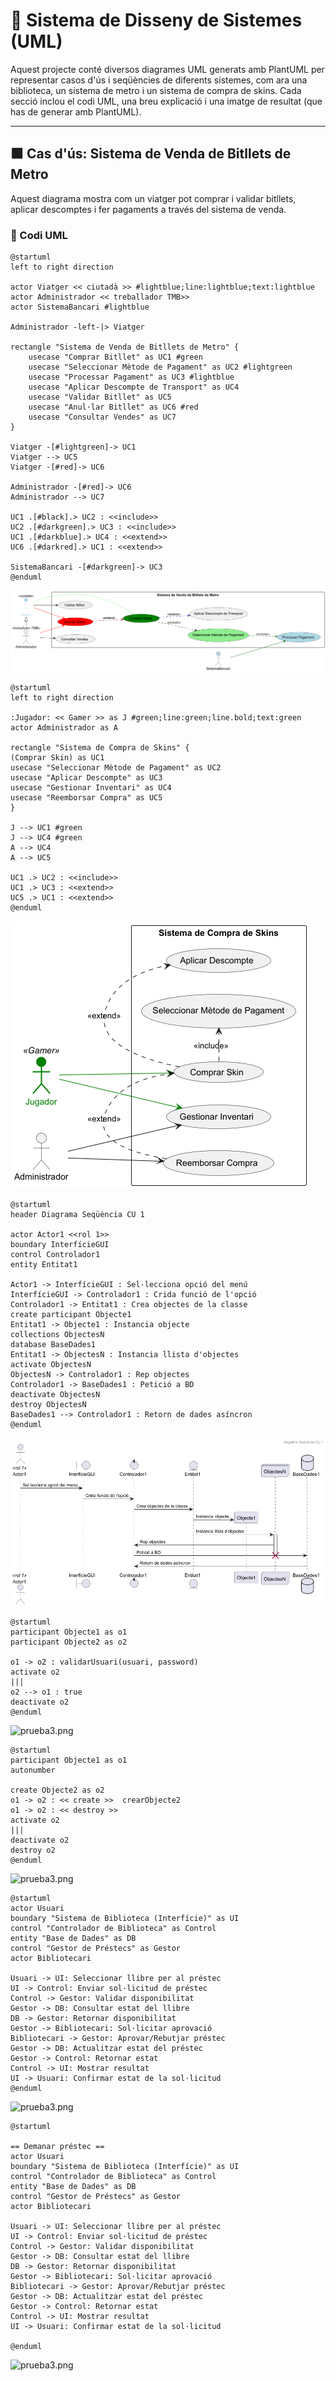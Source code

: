 # 📘 Sistema de Disseny de Sistemes (UML)

Aquest projecte conté diversos diagrames UML generats amb PlantUML per representar casos d'ús i seqüències de diferents sistemes, com ara una biblioteca, un sistema de metro i un sistema de compra de skins. Cada secció inclou el codi UML, una breu explicació i una imatge de resultat (que has de generar amb PlantUML).

---

## 🟩 Cas d'ús: Sistema de Venda de Bitllets de Metro

Aquest diagrama mostra com un viatger pot comprar i validar bitllets, aplicar descomptes i fer pagaments a través del sistema de venda.

### 📄 Codi UML
```plantuml
@startuml
left to right direction

actor Viatger << ciutadà >> #lightblue;line:lightblue;text:lightblue
actor Administrador << treballador TMB>>
actor SistemaBancari #lightblue

Administrador -left-|> Viatger

rectangle "Sistema de Venda de Bitllets de Metro" {
    usecase "Comprar Bitllet" as UC1 #green
    usecase "Seleccionar Mètode de Pagament" as UC2 #lightgreen
    usecase "Processar Pagament" as UC3 #lightblue
    usecase "Aplicar Descompte de Transport" as UC4
    usecase "Validar Bitllet" as UC5
    usecase "Anul·lar Bitllet" as UC6 #red
    usecase "Consultar Vendes" as UC7
}

Viatger -[#lightgreen]-> UC1
Viatger --> UC5
Viatger -[#red]-> UC6

Administrador -[#red]-> UC6
Administrador --> UC7

UC1 .[#black].> UC2 : <<include>>
UC2 .[#darkgreen].> UC3 : <<include>>
UC1 .[#darkblue].> UC4 : <<extend>>
UC6 .[#darkred].> UC1 : <<extend>>

SistemaBancari -[#darkgreen]-> UC3
@enduml
```

![prueba1.png](src/img/prueba1.png)

```plantuml
@startuml
left to right direction

:Jugador: << Gamer >> as J #green;line:green;line.bold;text:green
actor Administrador as A

rectangle "Sistema de Compra de Skins" {
(Comprar Skin) as UC1
usecase "Seleccionar Mètode de Pagament" as UC2
usecase "Aplicar Descompte" as UC3
usecase "Gestionar Inventari" as UC4
usecase "Reemborsar Compra" as UC5
}

J --> UC1 #green
J --> UC4 #green
A --> UC4
A --> UC5

UC1 .> UC2 : <<include>>
UC1 .> UC3 : <<extend>>
UC5 .> UC1 : <<extend>>
@enduml
```
![prueba2.png](src/img/prueba2.png)

```plantuml
@startuml
header Diagrama Seqüència CU 1

actor Actor1 <<rol 1>>
boundary InterfícieGUI
control Controlador1
entity Entitat1

Actor1 -> InterfícieGUI : Sel·lecciona opció del menú
InterfícieGUI -> Controlador1 : Crida funció de l'opció
Controlador1 -> Entitat1 : Crea objectes de la classe
create participant Objecte1
Entitat1 -> Objecte1 : Instancia objecte
collections ObjectesN
database BaseDades1
Entitat1 -> ObjectesN : Instancia llista d'objectes
activate ObjectesN
ObjectesN -> Controlador1 : Rep objectes
Controlador1 -> BaseDades1 : Petició a BD
deactivate ObjectesN
destroy ObjectesN
BaseDades1 --> Controlador1 : Retorn de dades asíncron
@enduml
```

![prueba3.png](src/img/prueba3.png)

```plantuml
@startuml
participant Objecte1 as o1
participant Objecte2 as o2

o1 -> o2 : validarUsuari(usuari, password)
activate o2
|||
o2 --> o1 : true
deactivate o2
@enduml
````

![prueba3.png](src/img/prueba4.png)

```plantuml
@startuml
participant Objecte1 as o1
autonumber

create Objecte2 as o2
o1 -> o2 : << create >>  crearObjecte2
o1 -> o2 : << destroy >>
activate o2
|||
deactivate o2
destroy o2
@enduml
````

![prueba3.png](src/img/prueba5.png)

```plantuml
@startuml
actor Usuari
boundary "Sistema de Biblioteca (Interfície)" as UI
control "Controlador de Biblioteca" as Control
entity "Base de Dades" as DB
control "Gestor de Préstecs" as Gestor
actor Bibliotecari

Usuari -> UI: Seleccionar llibre per al préstec
UI -> Control: Enviar sol·licitud de préstec
Control -> Gestor: Validar disponibilitat
Gestor -> DB: Consultar estat del llibre
DB -> Gestor: Retornar disponibilitat
Gestor -> Bibliotecari: Sol·licitar aprovació
Bibliotecari -> Gestor: Aprovar/Rebutjar préstec
Gestor -> DB: Actualitzar estat del préstec
Gestor -> Control: Retornar estat
Control -> UI: Mostrar resultat
UI -> Usuari: Confirmar estat de la sol·licitud
@enduml
````

![prueba3.png](src/img/prueba6.png)

```plantuml
@startuml

== Demanar préstec ==
actor Usuari
boundary "Sistema de Biblioteca (Interfície)" as UI
control "Controlador de Biblioteca" as Control
entity "Base de Dades" as DB
control "Gestor de Préstecs" as Gestor
actor Bibliotecari

Usuari -> UI: Seleccionar llibre per al préstec
UI -> Control: Enviar sol·licitud de préstec
Control -> Gestor: Validar disponibilitat
Gestor -> DB: Consultar estat del llibre
DB -> Gestor: Retornar disponibilitat
Gestor -> Bibliotecari: Sol·licitar aprovació
Bibliotecari -> Gestor: Aprovar/Rebutjar préstec
Gestor -> DB: Actualitzar estat del préstec
Gestor -> Control: Retornar estat
Control -> UI: Mostrar resultat
UI -> Usuari: Confirmar estat de la sol·licitud

@enduml
````
![prueba3.png](src/img/DS-Biblioteca.png)
